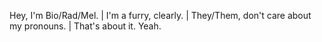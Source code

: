 Hey, I'm Bio/Rad/Mel. | I'm a furry, clearly. | They/Them, don't care about my pronouns. | That's about it. Yeah. 
